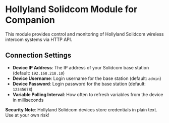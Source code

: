 # Hollyland Solidcom Module for Companion

This module provides control and monitoring of Hollyland Solidcom wireless intercom systems via HTTP API.

## Connection Settings

- **Device IP Address**: The IP address of your Solidcom base station (default: `192.168.218.10`)
- **Device Username**: Login username for the base station (default: `admin`)
- **Device Password**: Login password for the base station (default: `12345678`)
- **Variable Polling Interval**: How often to refresh variables from the device in milliseconds

**Security Note**: Hollyland Solidcom devices store credentials in plain text. Use at your own risk!
